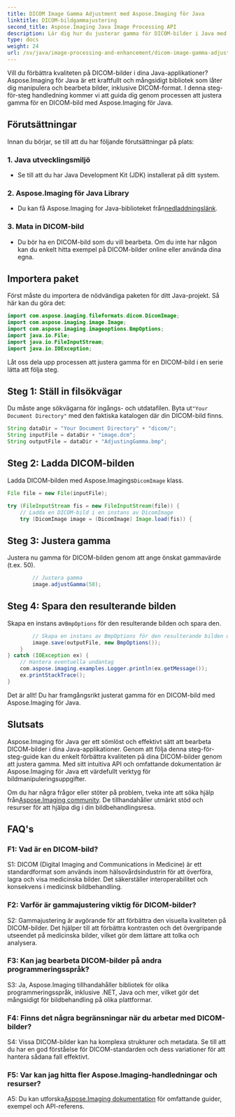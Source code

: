 ```yaml
---
title: DICOM Image Gamma Adjustment med Aspose.Imaging för Java
linktitle: DICOM-bildgammajustering
second_title: Aspose.Imaging Java Image Processing API
description: Lär dig hur du justerar gamma för DICOM-bilder i Java med Aspose.Imaging för Java. Förbättra medicinsk bildkvalitet med enkla steg.
type: docs
weight: 24
url: /sv/java/image-processing-and-enhancement/dicom-image-gamma-adjustment/
---
```

Vill du förbättra kvaliteten på DICOM-bilder i dina Java-applikationer? Aspose.Imaging för Java är ett kraftfullt och mångsidigt bibliotek som låter dig manipulera och bearbeta bilder, inklusive DICOM-format. I denna steg-för-steg handledning kommer vi att guida dig genom processen att justera gamma för en DICOM-bild med Aspose.Imaging för Java. 

## Förutsättningar

Innan du börjar, se till att du har följande förutsättningar på plats:

### 1. Java utvecklingsmiljö
- Se till att du har Java Development Kit (JDK) installerat på ditt system.

### 2. Aspose.Imaging för Java Library
-  Du kan få Aspose.Imaging for Java-biblioteket från[nedladdningslänk](https://releases.aspose.com/imaging/java/).

### 3. Mata in DICOM-bild
- Du bör ha en DICOM-bild som du vill bearbeta. Om du inte har någon kan du enkelt hitta exempel på DICOM-bilder online eller använda dina egna.

## Importera paket

Först måste du importera de nödvändiga paketen för ditt Java-projekt. Så här kan du göra det:

```java
import com.aspose.imaging.fileformats.dicom.DicomImage;
import com.aspose.imaging.image.Image;
import com.aspose.imaging.imageoptions.BmpOptions;
import java.io.File;
import java.io.FileInputStream;
import java.io.IOException;
```

Låt oss dela upp processen att justera gamma för en DICOM-bild i en serie lätta att följa steg.

## Steg 1: Ställ in filsökvägar

Du måste ange sökvägarna för ingångs- och utdatafilen. Byta ut`"Your Document Directory"` med den faktiska katalogen där din DICOM-bild finns.

```java
String dataDir = "Your Document Directory" + "dicom/";
String inputFile = dataDir + "image.dcm";
String outputFile = dataDir + "AdjustingGamma.bmp";
```

## Steg 2: Ladda DICOM-bilden

 Ladda DICOM-bilden med Aspose.Imagings`DicomImage` klass.

```java
File file = new File(inputFile);

try (FileInputStream fis = new FileInputStream(file)) {
    // Ladda en DICOM-bild i en instans av DicomImage
    try (DicomImage image = (DicomImage) Image.load(fis)) {
```

## Steg 3: Justera gamma

Justera nu gamma för DICOM-bilden genom att ange önskat gammavärde (t.ex. 50).

```java
        // Justera gamma
        image.adjustGamma(50);
```

## Steg 4: Spara den resulterande bilden

 Skapa en instans av`BmpOptions` för den resulterande bilden och spara den.

```java
        // Skapa en instans av BmpOptions för den resulterande bilden och spara den resulterande bilden
        image.save(outputFile, new BmpOptions());
    }
} catch (IOException ex) {
    // Hantera eventuella undantag
    com.aspose.imaging.examples.Logger.println(ex.getMessage());
    ex.printStackTrace();
}
```

Det är allt! Du har framgångsrikt justerat gamma för en DICOM-bild med Aspose.Imaging för Java.

## Slutsats

Aspose.Imaging för Java ger ett sömlöst och effektivt sätt att bearbeta DICOM-bilder i dina Java-applikationer. Genom att följa denna steg-för-steg-guide kan du enkelt förbättra kvaliteten på dina DICOM-bilder genom att justera gamma. Med sitt intuitiva API och omfattande dokumentation är Aspose.Imaging för Java ett värdefullt verktyg för bildmanipuleringsuppgifter.

 Om du har några frågor eller stöter på problem, tveka inte att söka hjälp från[Aspose.Imaging community](https://forum.aspose.com/). De tillhandahåller utmärkt stöd och resurser för att hjälpa dig i din bildbehandlingsresa.

## FAQ's

### F1: Vad är en DICOM-bild?

S1: DICOM (Digital Imaging and Communications in Medicine) är ett standardformat som används inom hälsovårdsindustrin för att överföra, lagra och visa medicinska bilder. Det säkerställer interoperabilitet och konsekvens i medicinsk bildbehandling.

### F2: Varför är gammajustering viktig för DICOM-bilder?

S2: Gammajustering är avgörande för att förbättra den visuella kvaliteten på DICOM-bilder. Det hjälper till att förbättra kontrasten och det övergripande utseendet på medicinska bilder, vilket gör dem lättare att tolka och analysera.

### F3: Kan jag bearbeta DICOM-bilder på andra programmeringsspråk?

S3: Ja, Aspose.Imaging tillhandahåller bibliotek för olika programmeringsspråk, inklusive .NET, Java och mer, vilket gör det mångsidigt för bildbehandling på olika plattformar.

### F4: Finns det några begränsningar när du arbetar med DICOM-bilder?

S4: Vissa DICOM-bilder kan ha komplexa strukturer och metadata. Se till att du har en god förståelse för DICOM-standarden och dess variationer för att hantera sådana fall effektivt.

### F5: Var kan jag hitta fler Aspose.Imaging-handledningar och resurser?

 A5: Du kan utforska[Aspose.Imaging dokumentation](https://reference.aspose.com/imaging/java/) för omfattande guider, exempel och API-referens.